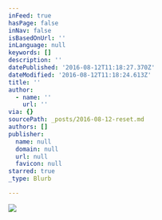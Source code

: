 ```yaml
---
inFeed: true
hasPage: false
inNav: false
isBasedOnUrl: ''
inLanguage: null
keywords: []
description: ''
datePublished: '2016-08-12T11:18:27.370Z'
dateModified: '2016-08-12T11:18:24.613Z'
title: ''
author:
  - name: ''
    url: ''
via: {}
sourcePath: _posts/2016-08-12-reset.md
authors: []
publisher:
  name: null
  domain: null
  url: null
  favicon: null
starred: true
_type: Blurb

---
```

![](https://the-grid-user-content.s3-us-west-2.amazonaws.com/99c76fbb-1abb-4988-a1f9-19c1a27ccbe6.jpg)
